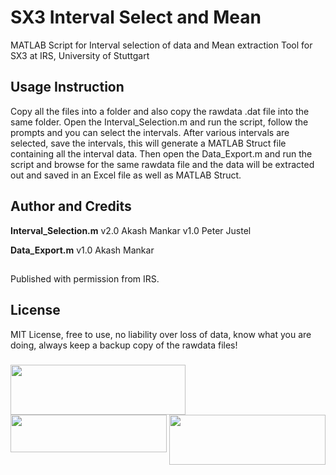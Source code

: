# SX3 Interval Select and Mean
MATLAB Script for Interval selection of data and Mean extraction Tool for SX3 at IRS, University of Stuttgart

## Usage Instruction
Copy all the files into a folder and also copy the rawdata .dat file into the same folder. Open the Interval_Selection.m and run the script, follow the prompts and you can select the intervals. After various intervals are selected, save the intervals, this will generate a MATLAB Struct file containing all the interval data. Then open the Data_Export.m and run the script and browse for the same rawdata file and the data will be extracted out and saved in an Excel file as well as MATLAB Struct.

## Author and Credits
**Interval_Selection.m**
v2.0 Akash Mankar
v1.0 Peter Justel

**Data_Export.m**
v1.0 Akash Mankar

##
Published with permission from IRS.

## License
MIT License, free to use, no liability over loss of data, know what you are doing, always keep a backup copy of the rawdata files!

###
<img src="http://www.irs.uni-stuttgart.de/downloads/Logos/logos_irs/irs_engl/jpg/IRS-Signet_V2_engl.jpg" align="left" height="80" width="280" ><img src="https://www.beschaeftigte.uni-stuttgart.de/uni-services/oeffentlichkeitsarbeit/corporate-design/cd-dateien/01_Logo/jpg/unistuttgart_logo_englisch.jpg" align="center" height="60" width="250" ><img src="https://www.upc.edu/comunicacio/ca/identitat/descarrega-arxius-grafics/fitxers-marca-principal/upc-positiu-p3005.png" align="right" height="80" width="250" >
